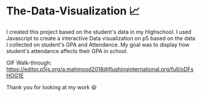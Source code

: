 # The-Data-Visualization 📈
  I created this project based on the student's data in my Highschool.
   I used Javascript to create a interactive Data visualization on p5 based on the data I collected on student's GPA and Attendance.
   My goal was to display how student's attendance affects their GPA in school.

  
GIF Walk-through: https://editor.p5js.org/a.mahmood2018@flushinginternational.org/full/oDFsHOG1E

Thank you for looking at my work 😃
